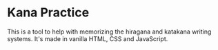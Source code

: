 # Kana Practice
This is a tool to help with memorizing the hiragana and katakana writing systems.
It's made in vanilla HTML, CSS and JavaScript.

